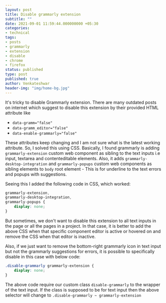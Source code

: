 ```yaml
---
layout: post
title: Disable grammarly extension
subtitle: ""
date: 2021-09-01 11:59:44.000000000 +05:30
categories:
- technical
tags:
- posts
- grammarly
- extension
- disable
- chrome
- firefox
status: published
type: post
published: true
author: Venkateshwar
header-img: "img/home-bg.jpg"
---
```


 It's tricky to disable Grammarly extension. There are many outdated posts on internet which suggest to disable this extension by their provided HTML attribute like 
-   `data-gramm="false"`
-   `data-gramm_editor="false"`
-   `data-enable-grammarly="false"`

These attributes keep changing and I am not sure what is the latest working attribute. So, I solved this using CSS. Basically, I found grammarly is adding `grammarly-extension` custom web component as sibling to the text inputs i.e input, textarea and contenteditable elements. Also, it adds `grammarly-desktop-integration` and `grammarly-popups` custom web components as sibling elements to `body` root element - This is for underline to the text errors and popups with suggestions.

Seeing this I added the following code in CSS, which worked:

```css
grammarly-extension,
grammarly-desktop-integration, 
grammarly-popups {
    display: none;
}
```

But sometimes, we don't want to disable this extension to all text inputs in the page or all the pages in a project. In that case, it is better to add the above CSS when that specific component editor is active or hovered on and remove the CSS when that editor is inactive.

Also, if we just want to remove the bottom-right grammarly icon in text input but not the grammarly suggestions for errors, it is possible to specifically disable in this case with below code:

```css
.disable-grammarly grammarly-extension {
    display: none;
}
```
The above code require our custom class `disable-grammarly` to the wrapper of the text input.  If the class is supposed to be for text input then the above selector will change to `.disable-grammarly ~ grammarly-extension`
